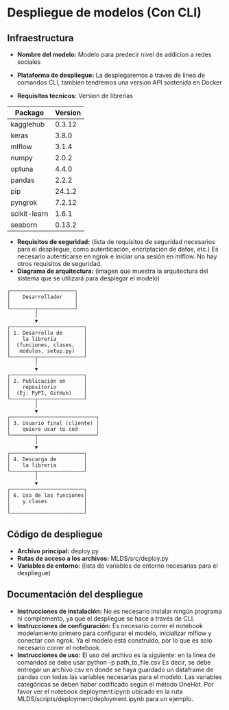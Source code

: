 # Despliegue de modelos (Con CLI)

## Infraestructura

- **Nombre del modelo:** Modelo para predecir nivel de addicion a redes sociales

- **Plataforma de despliegue:** La desplegaremos a traves de linea de comandos CLI, tambien tendremos una version API sostenida en Docker
- **Requisitos técnicos:** Version de librerias

|Package                            | Version |
|-----------------------------------|---------|
|kagglehub                          |   0.3.12|
|keras                              |   3.8.0 |
|mlflow                             |   3.1.4 |
|numpy                              |   2.0.2 |
|optuna                             |   4.4.0 |
|pandas                             |   2.2.2 |
|pip                                |   24.1.2| 
|pyngrok                            |   7.2.12|
|scikit-learn                       |   1.6.1 |
|seaborn                            |   0.13.2|



- **Requisitos de seguridad:** (lista de requisitos de seguridad necesarios para el despliegue, como autenticación, encriptación de datos, etc.) Es necesario autenticarse en ngrok e iniciar una sesión en mlflow. No hay otros requisitos de seguridad.
- **Diagrama de arquitectura:** (imagen que muestra la arquitectura del sistema que se utilizará para desplegar el modelo)
```text
┌─────────────────────┐
│    Desarrollador    │
│                     │
└────────┬────────────┘
         │
         ▼
┌────────────────────────┐
│ 1. Desarrollo de       │
│    la librería         │
│  (funciones, clases,   │
│   módulos, setup.py)   │
└────────┬───────────────┘
         │
         ▼
┌────────────────────────┐
│ 2. Publicación en      │
│    repositorio         │
│  (Ej: PyPI, GitHub)    │
└────────┬───────────────┘
         │
         ▼
┌────────────────────────────┐
│ 3. Usuario final (cliente) │
│    quiere usar tu cod      │
└────────┬───────────────────┘
         │
         ▼
┌────────────────────────┐
│ 4. Descarga de         │
│    la librería         │
└────────┬───────────────┘
         │
         ▼
┌────────────────────────┐
│ 6. Uso de las funciones│
│    y clases            │
│                        │
└────────────────────────┘
```

## Código de despliegue

- **Archivo principal:** deploy.py
- **Rutas de acceso a los archivos:** MLDS/src/deploy.py
- **Variables de entorno:** (lista de variables de entorno necesarias para el despliegue)

## Documentación del despliegue

- **Instrucciones de instalación:** No es necesario instalar ningún programa ni complemento, ya que el despliegue se hace a través de CLI.
- **Instrucciones de configuración:** Es necesario correr el notebook modelamiento primero para configurar el modelo, inicializar mlflow y conectar con ngrok. Ya el modelo está construido, por lo que es solo necesario correr el notebook.
- **Instrucciones de uso:** El uso del archivo es la siguiente: en la línea de comandos se debe usar python -p path_to_file.csv Es decir, se debe entregar un archivo csv en donde se haya guardado un dataframe de pandas con todas las variables necesarias para el modelo. Las variables categóricas se deben haber codificado según el método OneHot. Por favor ver el notebook deployment.ipynb ubicado en la ruta MLDS/scripts/deployment/deployment.ipynb para un ejemplo.
